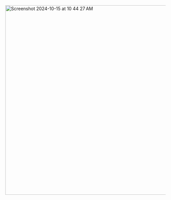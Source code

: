 <img width="596" alt="Screenshot 2024-10-15 at 10 44 27 AM" src="https://github.com/user-attachments/assets/06f69c79-fca2-4d4e-a8b5-1e1c57e5f1f5">
